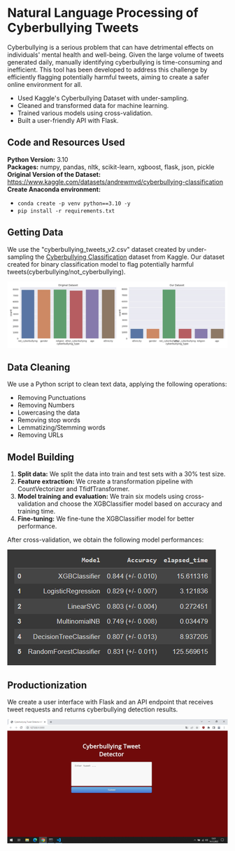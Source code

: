 # Natural Language Processing of Cyberbullying Tweets 
Cyberbullying is a serious problem that can have detrimental effects on individuals' mental health and well-being. Given the large volume of tweets generated daily, manually identifying cyberbullying is time-consuming and inefficient. This tool has been developed to address this challenge by efficiently flagging potentially harmful tweets, aiming to create a safer online environment for all.
* Used Kaggle's Cyberbullying Dataset with under-sampling.
* Cleaned and transformed data for machine learning.
* Trained various models using cross-validation.
* Built a user-friendly API with Flask.


## Code and Resources Used 
**Python Version:** 3.10  
**Packages:** numpy, pandas, nltk, scikit-learn, xgboost, flask, json, pickle  
**Original Version of the Dataset:** https://www.kaggle.com/datasets/andrewmvd/cyberbullying-classification  
**Create Anaconda environment:** 
- ```conda create -p venv python==3.10 -y```  
- ```pip install -r requirements.txt```

## Getting Data
We use the "cyberbullying_tweets_v2.csv" dataset created by under-sampling the <a href="https://www.kaggle.com/datasets/andrewmvd/cyberbullying-classification">Cyberbullying Classification</a> dataset from Kaggle. Our dataset created for binary classification model to flag potentially harmful tweets(cyberbullying/not_cyberbullying).

![alt text](https://github.com/polaternez/cyberbullying-tweet-detection/blob/master/reports/figures/cyberbullying_type_counts.jpg "Cyberbullying Type Counts")

## Data Cleaning
We use a Python script to clean text data, applying the following operations:

* Removing Punctuations
* Removing Numbers
* Lowercasing the data
* Removing stop words
* Lemmatizing/Stemming words
* Removing URLs
  

## Model Building 
1. **Split data:** We split the data into train and test sets with a 30% test size.
2. **Feature extraction:** We create a transformation pipeline with CountVectorizer and TfidfTransformer.
3. **Model training and evaluation:** We train six models using cross-validation and choose the XGBClassifier model based on accuracy and training time.
4. **Fine-tuning:** We fine-tune the XGBClassifier model for better performance.

After cross-validation, we obtain the following model performances:

![alt text](https://github.com/polaternez/cyberbullying-tweet-detection/blob/master/reports/figures/models.png "Model Performances")


## Productionization 
We create a user interface with Flask and an API endpoint that receives tweet requests and returns cyberbullying detection results.

![alt text](https://github.com/polaternez/cyberbullying-tweet-detection/blob/master/reports/figures/flask_api.png "Cyberbullying Tweet Detector API")




